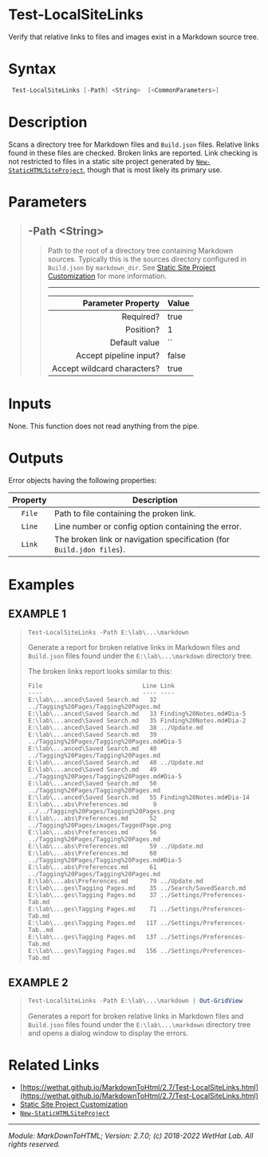 ﻿# Test-LocalSiteLinks

Verify that relative links to files and images exist in a Markdown
source tree.

# Syntax
```PowerShell
 Test-LocalSiteLinks [-Path] <String>  [<CommonParameters>] 
```


# Description


Scans a directory tree for Markdown files and `Build.json` files. Relative links found in these
files are checked. Broken links are reported. Link checking is not restricted to files in a
static site project generated by [`New-StaticHTMLSiteProject`](New-StaticHTMLSiteProject.md), though that is most likely its
primary use.





# Parameters

<blockquote>



## -Path \<String\>

<blockquote>

Path to the root of a directory tree containing Markdown sources.
Typically this is the sources directory configured in `Build.json` by
`markdown_dir`. See
[Static Site Project Customization](about_MarkdownToHTML.md#static-site-project-customization)
for more information.

---

Parameter Property         | Value
--------------------------:|:----------
Required?                  | true
Position?                  | 1
Default value              | ``
Accept pipeline input?     | false
Accept wildcard characters?| true

</blockquote>


</blockquote>


# Inputs
None. This function does not read anything from the pipe.


# Outputs
Error objects having the following properties:

| Property | Description                                                           |
| :------: | --------------------------------------------------------------------- |
| `File`   | Path to file containing the proken link.                              |
| `Line`   | Line number or config option containing the error.                    |
| `Link`   | The broken link or navigation specification (for `Build.jdon files`). |

# Examples


## EXAMPLE 1

> ~~~ PowerShell
> Test-LocalSiteLinks -Path E:\lab\...\markdown
> ~~~
>
> 
> Generate a report for broken relative links in Markdown files and `Build.json`
> files found under the `E:\lab\...\markdown` directory tree.
> 
> The broken links report looks similar to this:
> ~~~
> File                            Line Link
> ----                            ---- ----
> E:\lab\...anced\Saved Search.md   32 ../Tagging%20Pages/Tagging%20Pages.md
> E:\lab\...anced\Saved Search.md   33 Finding%20Notes.md#Dia-5
> E:\lab\...anced\Saved Search.md   35 Finding%20Notes.md#Dia-2
> E:\lab\...anced\Saved Search.md   38 ../Update.md
> E:\lab\...anced\Saved Search.md   39 ../Tagging%20Pages/Tagging%20Pages.md#Dia-5
> E:\lab\...anced\Saved Search.md   40 ../Tagging%20Pages/Tagging%20Pages.md
> E:\lab\...anced\Saved Search.md   48 ../Update.md
> E:\lab\...anced\Saved Search.md   49 ../Tagging%20Pages/Tagging%20Pages.md#Dia-5
> E:\lab\...anced\Saved Search.md   50 ../Tagging%20Pages/Tagging%20Pages.md
> E:\lab\...anced\Saved Search.md   55 Finding%20Notes.md#Dia-14
> E:\lab\...abs\Preferences.md       9 ../../Tagging%20Pages/Tagging%20Pages.png
> E:\lab\...abs\Preferences.md      52 ../Tagging%20Pages/images/TaggedPage.png
> E:\lab\...abs\Preferences.md      56 ../Tagging%20Pages/Tagging%20Pages.md
> E:\lab\...abs\Preferences.md      59 ../Update.md
> E:\lab\...abs\Preferences.md      60 ../Tagging%20Pages/Tagging%20Pages.md#Dia-5
> E:\lab\...abs\Preferences.md      61 ../Tagging%20Pages/Tagging%20Pages.md
> E:\lab\...abs\Preferences.md      79 ../Update.md
> E:\lab\...ges\Tagging Pages.md    35 ../Search/SavedSearch.md
> E:\lab\...ges\Tagging Pages.md    37 ../Settings/Preferences-Tab.md
> E:\lab\...ges\Tagging Pages.md    71 ../Settings/Preferences-Tab.md
> E:\lab\...ges\Tagging Pages.md   117 ../Settings/Preferences-Tab..md
> E:\lab\...ges\Tagging Pages.md   137 ../Settings/Preferences-Tab.md
> E:\lab\...ges\Tagging Pages.md   156 ../Settings/Preferences-Tab.md
> ~~~
> 
> 
> 
> 
> 
> 
> 
> 
> 
> 
> 
> 
 
## EXAMPLE 2

> ~~~ PowerShell
> Test-LocalSiteLinks -Path E:\lab\...\markdown | Out-GridView
> ~~~
>
> 
> Generates a report for broken relative links in Markdown files and `Build.json`
> files found under the `E:\lab\...\markdown` directory tree and opens a
> dialog window to display the errors.
> 
> 
> 
> 
> 
> 
> 
> 
> 
> 
> 
> 


# Related Links

* [https://wethat.github.io/MarkdownToHtml/2.7/Test-LocalSiteLinks.html](https://wethat.github.io/MarkdownToHtml/2.7/Test-LocalSiteLinks.html) 
* [Static Site Project Customization](about_MarkdownToHTML.md#static-site-project-customization) 
* [`New-StaticHTMLSiteProject`](New-StaticHTMLSiteProject.md)

---

<cite>Module: MarkDownToHTML; Version: 2.7.0; (c) 2018-2022 WetHat Lab. All rights reserved.</cite>
